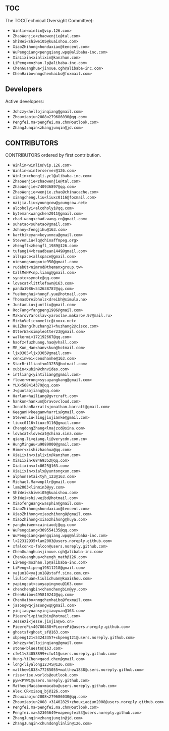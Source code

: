 ## TOC

The TOC(Technical Oversight Committee):

- `Winlin<winlin@vip.126.com>`
- `ZhaoWenjie<zhaowenjie@tal.com>`
- `ShiWei<shiwei05@kuaishou.com>`
- `XiaoZhihong<hondaxiao@tencent.com>`
- `WuPengqiang<pengqiang.wpq@alibaba-inc.com>`
- `XiaLixin<xialixin@kanzhun.com>`
- `LiPeng<mozhan.lp@alibaba-inc.com>`
- `ChenGuanghua<jinxue.cgh@alibaba-inc.com>`
- `ChenHaibo<nmgchenhaibo@foxmail.com>`

## Developers

Active developers:

- `Johzzy<hellojinqiang@gmail.com>`
- `Zhouxiaojun2008<279686030@qq.com>`
- `Pengfei.ma<pengfei.ma.chn@outlook.com>`
- `ZhangJunqin<zhangjunqin@jd.com>`

## CONTRIBUTORS

CONTRIBUTORS ordered by first contribution.

* `Winlin<winlin@vip.126.com>`
* `Winlin<winterserver@126.com>`
* `Winlin<chengli.ycl@alibaba-inc.com>`
* `ZhaoWenjie<zhaowenjie@tal.com>`
* `ZhaoWenjie<740936897@qq.com>`
* `ZhaoWenjie<wenjie.zhao@chinacache.com>`
* `xiangcheng.liu<liuxc0116@foxmail.com>`
* `naijia.liu<youngcow@youngcow.net>`
* `alcoholyi<alcoholyi@qq.com>`
* `byteman<wangchen2011@gmail.com>`
* `chad.wang<chad.wang.cn@gmail.com>`
* `suhetao<suhetao@gmail.com>`
* `Johnny<fengjihu@163.com>`
* `karthikeyan<keyanmca@gmail.com>`
* `StevenLiu<lq@chinaffmpeg.org>`
* `zhengfl<zhengfl_1989@126.com>`
* `tufang14<breadbean1449@gmail.com>`
* `allspace<allspace@gmail.com>`
* `niesongsong<nie950@gmail.com>`
* `rudeb0t<nimrod@themanxgroup.tw>`
* `CallMeNP<np.liamg@gmail.com>`
* `synote<synote@qq.com>`
* `lovecat<littlefawn@163.com>`
* `panda1986<542638787@qq.com>`
* `YueHonghui<hongf.yue@hotmail.com>`
* `ThomasDreibholz<dreibh@simula.no>`
* `JuntaoLiu<juntliu@gmail.com>`
* `RocFang<fangpeng1986@gmail.com>`
* `MakarovYaroslav<yaroslav.makarov.97@mail.ru>`
* `MirkoVelic<mvelic@inoxx.net>`
* `HuiZhang(huzhang2)<huzhang2@cisco.com>`
* `OtterWa<simpleotter23@gmail.com>`
* `walkermi<172192667@qq.com>`
* `haofz<fuzhuang.hao@vhall.com>`
* `ME_Kun_Han<hanvskun@hotmail.com>`
* `ljx0305<ljx0305@gmail.com>`
* `cenxinwei<censhanhe@163.com>`
* `StarBrilliant<m13253@hotmail.com>`
* `xubin<xubin@chnvideo.com>`
* `intliang<yintiliang@gmail.com>`
* `flowerwrong<sysuyangkang@gmail.com>`
* `YLX<568414379@qq.com>`
* `J<guotaojiang@qq.com>`
* `Harlan<hailiang@gvrcraft.com>`
* `hankun<hankun@bravovcloud.com>`
* `JonathanBarratt<jonathan.barratt@gmail.com>`
* `KeeganH<keeganwharris@gmail.com>`
* `StevenLiu<lingjiujianke@gmail.com>`
* `liuxc0116<liuxc0116@gmail.com>`
* `ChengdongZhang<lmajzcd@sina.com>`
* `lovacat<lovecat@china.sina.com>`
* `qiang.li<qiang.li@verycdn.com.cn>`
* `HungMingWu<u9089000@gmail.com>`
* `Himer<xishizhaohua@qq.com>`
* `XiaLixin<xialixin@kanzhun.com>`
* `XiaLixin<68469352@qq.com>`
* `XiaLixin<xlx0625@163.com>`
* `XiaLixin<xialx@yuntongxun.com>`
* `alphonsetai<tyh_123@163.com>`
* `Michael.Ma<wnpllr@gmail.com>`
* `lam2003<linmin3@yy.com>`
* `ShiWei<shiwei05@kuaishou.com>`
* `ShiWei<shi.weibd@hotmail.com>`
* `XiaofengWang<wasphin@gmail.com>`
* `XiaoZhihong<hondaxiao@tencent.com>`
* `XiaoZhihong<xiaozhihong8@gmail.com>`
* `XiaoZhihong<xiaozhihong@huya.com>`
* `yanghuiwen<cainiaodj@qq.com>`
* `WuPengqiang<309554135@qq.com>`
* `WuPengqiang<pengqiang.wpq@alibaba-inc.com>`
* `l<22312935+lam2003@users.noreply.github.com>`
* `xfalcon<x-falcon@users.noreply.github.com>`
* `ChenGuanghua<jinxue.cgh@alibaba-inc.com>`
* `ChenGuanghua<chengh_math@126.com>`
* `LiPeng<mozhan.lp@alibaba-inc.com>`
* `LiPeng<lipeng19811218@gmail.com>`
* `yajun18<yajun18@staff.sina.com.cn>`
* `liulichuan<liulichuan@kuaishou.com>`
* `yapingcat<caoyapingneu@163.com>`
* `chenchengbin<chenchengbin@yy.com>`
* `ChenHaibo<495810242@qq.com>`
* `ChenHaibo<nmgchenhaibo@foxmail.com>`
* `jasongwq<jasongwq@gmail.com>`
* `yinjiaoyuan<yinjiaoyuan@163.com>`
* `PieerePi<pihuibin@hotmail.com>`
* `JesseXi<jesse.jinjin@wo.cn>`
* `PieerePi<40780488+PieerePi@users.noreply.github.com>`
* `ghostsf<ghost_sf@163.com>`
* `xbpeng121<53243357+xbpeng121@users.noreply.github.com>`
* `Johzzy<hellojinqiang@gmail.com>`
* `stone<bluestn@163.com>`
* `cfw11<34058899+cfw11@users.noreply.github.com>`
* `Hung-YiChen<gaod.chen@gmail.com>`
* `long<liyalong12345@126.com>`
* `matthew1838<77285055+matthew1838@users.noreply.github.com>`
* `rise<rise.worlds@outlook.com>`
* `pyw<PYW1@users.noreply.github.com>`
* `MatheusMacabu<macabu@users.noreply.github.com>`
* `Alex.CR<xiaoq_bj@126.com>`
* `Zhouxiaojun2008<279686030@qq.com>`
* `Zhouxiaojun2008 <31402829+zhouxiaojun2008@users.noreply.github.com>`
* `Pengfei.ma<pengfei.ma.chn@outlook.com>`
* `Pengfei.ma<52305649+mapengfei53@users.noreply.github.com>`
* `ZhangJunqin<zhangjunqin@jd.com>`
* `ZhangJunqin<chundonglinlin@126.com>`

